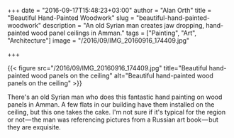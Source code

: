 +++
date = "2016-09-17T15:48:23+03:00"
author = "Alan Orth"
title = "Beautiful Hand-Painted Woodwork"
slug = "beautiful-hand-painted-woodwork"
description = "An old Syrian man creates jaw dropping, hand-painted wood panel ceilings in Amman."
tags = ["Painting", "Art", "Architecture"]
image = "/2016/09/IMG_20160916_174409.jpg"

+++

{{< figure src="/2016/09/IMG_20160916_174409.jpg" title="Beautiful hand-painted wood panels on the ceiling" alt="Beautiful hand-painted wood panels on the ceiling" >}}

There's an old Syrian man who does this fantastic hand painting on wood panels in Amman. A few flats in our building have them installed on the ceiling, but this one takes the cake. I'm not sure if it's typical for the region or not — the man was referencing pictures from a Russian art book — but they are exquisite.
